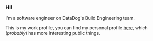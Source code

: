 ### Hi!

I'm a software engineer on DataDog's Build Engineering team. 

This is my work profile, you can find my personal profile [here](https://github.com/zifnab06/), which (_probably_) has more interesting public things. 

<!--
**tompowell-dd/tompowell-dd** is a ✨ _special_ ✨ repository because its `README.md` (this file) appears on your GitHub profile.

Here are some ideas to get you started:

- 🔭 I’m currently working on ...
- 🌱 I’m currently learning ...
- 👯 I’m looking to collaborate on ...
- 🤔 I’m looking for help with ...
- 💬 Ask me about ...
- 📫 How to reach me: ...
- 😄 Pronouns: ...
- ⚡ Fun fact: ...
-->
